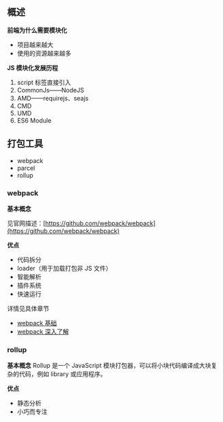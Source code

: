 ## 概述
**前端为什么需要模块化**

- 项目越来越大
- 使用的资源越来越多

**JS 模块化发展历程**

1. script 标签直接引入
2. CommonJs——NodeJS
3. AMD——requirejs、seajs
4. CMD
5. UMD
6. ES6 Module

## 打包工具
- webpack
- parcel
- rollup

### webpack
**基本概念**

见官网描述：[https://github.com/webpack/webpack](https://github.com/webpack/webpack)

**优点**
- 代码拆分
- loader（用于加载打包非 JS 文件）
- 智能解析
- 插件系统
- 快速运行

详情见具体章节
- [webpack 基础](https://github.com/renjie-run/blog/blob/master/src/font-end-engineering/webpack/webpack%20%E5%9F%BA%E7%A1%80.md)
- [webpack 深入了解](https://github.com/renjie-run/blog/blob/master/src/font-end-engineering/webpack/webpack%20%E6%B7%B1%E5%85%A5%E4%BA%86%E8%A7%A3.md)

### rollup

**基本概念**
Rollup 是一个 JavaScript 模块打包器，可以将小块代码编译成大块复杂的代码，例如 library 或应用程序。

**优点**
- 静态分析
- 小巧而专注
